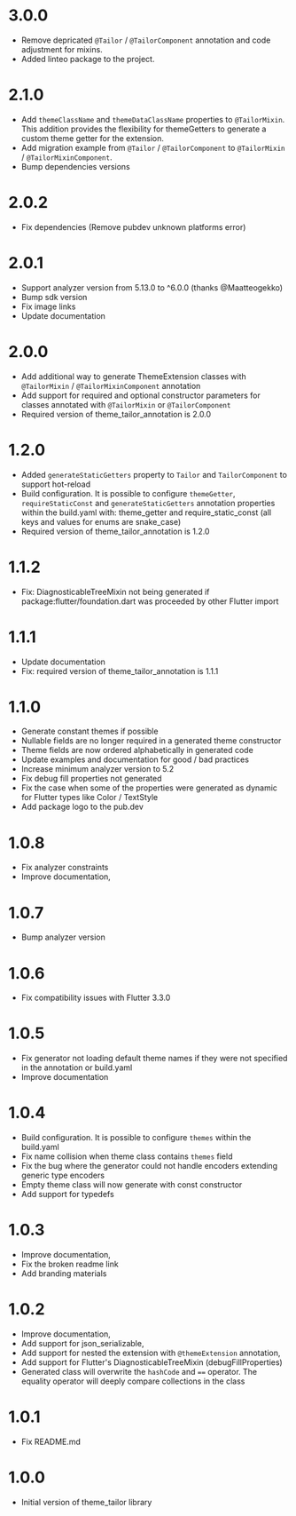 # 3.0.0
- Remove depricated `@Tailor` / `@TailorComponent` annotation and code adjustment for mixins.
- Added linteo package to the project.

# 2.1.0
- Add `themeClassName` and `themeDataClassName` properties to `@TailorMixin`. This addition provides the flexibility for themeGetters to generate a custom theme getter for the extension.
- Add migration example from `@Tailor` / `@TailorComponent` to `@TailorMixin` / `@TailorMixinComponent`.
- Bump dependencies versions

# 2.0.2
- Fix dependencies (Remove pubdev unknown platforms error)

# 2.0.1
- Support analyzer version from 5.13.0 to ^6.0.0 (thanks @Maatteogekko)
- Bump sdk version
- Fix image links
- Update documentation

# 2.0.0
- Add additional way to generate ThemeExtension classes with `@TailorMixin` / `@TailorMixinComponent` annotation
- Add support for required and optional constructor parameters for classes annotated with `@TailorMixin` or `@TailorComponent`
- Required version of theme_tailor_annotation is 2.0.0

# 1.2.0
- Added `generateStaticGetters` property to `Tailor` and `TailorComponent` to support hot-reload
- Build configuration. It is possible to configure `themeGetter`, `requireStaticConst` and `generateStaticGetters` annotation properties within the build.yaml with: theme_getter and require_static_const (all keys and values for enums are snake_case)
- Required version of theme_tailor_annotation is 1.2.0

# 1.1.2
- Fix: DiagnosticableTreeMixin not being generated if package:flutter/foundation.dart was proceeded by other Flutter import

# 1.1.1
- Update documentation
- Fix: required version of theme_tailor_annotation is 1.1.1

# 1.1.0
- Generate constant themes if possible
- Nullable fields are no longer required in a generated theme constructor
- Theme fields are now ordered alphabetically in generated code
- Update examples and documentation for good / bad practices
- Increase minimum analyzer version to 5.2
- Fix debug fill properties not generated
- Fix the case when some of the properties were generated as dynamic for Flutter types like Color / TextStyle
- Add package logo to the pub.dev

# 1.0.8
- Fix analyzer constraints
- Improve documentation,

# 1.0.7
- Bump analyzer version

# 1.0.6
- Fix compatibility issues with Flutter 3.3.0

# 1.0.5
- Fix generator not loading default theme names if they were not specified in the annotation or build.yaml
- Improve documentation

# 1.0.4
- Build configuration. It is possible to configure `themes` within the build.yaml
- Fix name collision when theme class contains `themes` field
- Fix the bug where the generator could not handle encoders extending generic type encoders
- Empty theme class will now generate with const constructor
- Add support for typedefs

# 1.0.3
- Improve documentation,
- Fix the broken readme link
- Add branding materials

# 1.0.2
- Improve documentation,
- Add support for json_serializable,
- Add support for nested the extension with `@themeExtension` annotation,
- Add support for Flutter's DiagnosticableTreeMixin (debugFillProperties)
- Generated class will overwrite the `hashCode` and `==` operator. The equality operator will deeply compare collections in the class 

# 1.0.1
- Fix README.md

# 1.0.0
- Initial version of theme_tailor library
